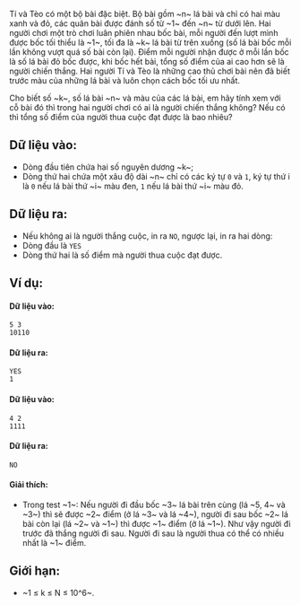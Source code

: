 Tí và Tèo có một bộ bài đặc biệt. Bộ bài gồm ~n~ lá bài và chỉ có hai màu xanh và đỏ, các quân bài được đánh số từ ~1~ đến ~n~ từ dưới lên. Hai người chơi một trò chơi luân phiên nhau bốc bài, mỗi người đến lượt mình được bốc tối thiểu là ~1~, tối đa là ~k~ lá bài từ trên xuống (số lá bài bốc mỗi lần không vượt quá số bài còn lại). Điểm mỗi người nhận được ở mỗi lần bốc là số lá bài đỏ bốc được, khi bốc hết bài, tổng số điểm của ai cao hơn sẽ là người chiến thắng. Hai người Tí và Tèo là những cao thủ chơi bài nên đã biết trước màu của những lá bài và luôn chọn cách bốc tối ưu nhất.

Cho biết số ~k~, số lá bài ~n~ và màu của các lá bài, em hãy tính xem với cỗ bài đó thì trong hai người chơi có ai là người chiến thắng không? Nếu có thì tổng số điểm của người thua cuộc đạt được là bao nhiêu?

## Dữ liệu vào:
- Dòng đầu tiên chứa hai số nguyên dương ~k~;
- Dòng thứ hai chứa một xâu độ dài ~n~ chỉ có các ký tự `0` và `1`, ký tự thứ i là `0` nếu lá bài thứ ~i~ màu đen, `1` nếu lá bài thứ ~i~ màu đỏ.

## Dữ liệu ra:
- Nếu không ai là người thắng cuộc, in ra `NO`, ngược lại, in ra hai dòng:
- Dòng đầu là `YES`
- Dòng thứ hai là số điểm mà người thua cuộc đạt được.

## Ví dụ:
#### Dữ liệu vào:
```
5 3
10110
```

#### Dữ liệu ra:
```
YES
1
```

#### Dữ liệu vào:
```
4 2
1111
```

#### Dữ liệu ra:
```
NO
```

#### Giải thích:
- Trong test ~1~: Nếu người đi đầu bốc ~3~ lá bài trên cùng (lá ~5, 4~ và ~3~) thì sẽ được ~2~ điểm (ở lá ~3~ và lá ~4~), người đi sau bốc ~2~ lá bài còn lại (lá ~2~ và ~1~) thì được ~1~ điểm (ở lá ~1~). Như vậy người đi trước đã thắng người đi sau. Người đi sau là người thua có thể có nhiều nhất là ~1~ điểm.

## Giới hạn:
- ~1 ≤ k ≤ N ≤ 10^6~.